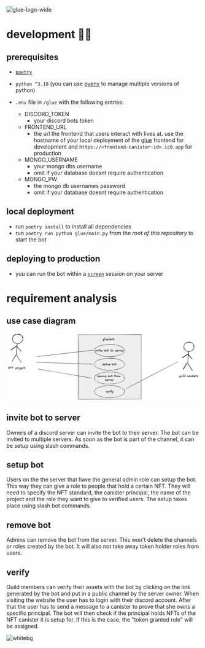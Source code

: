 <img width="1225" alt="glue-logo-wide" src="https://user-images.githubusercontent.com/32162112/174629275-00deff63-7ff2-4f5e-9df9-40576b26c30f.png">

# development 👷‍♀️

## prerequisites

-   [`poetry`](https://python-poetry.org/)
-   `python ^3.10` (you can use [pyenv](https://github.com/pyenv/pyenv#installation) to manage multiple versions of python)
-   `.env` file in `/glue` with the following entries:

    -   DISCORD_TOKEN
        -   your discord bots token
    -   FRONTEND_URL
        -   the url the frontend that users interact with lives at. use the hostname of your local deployment of the [glue](https://github.com/glue-org/glue) frontend for development and `https://<frontend-canister-id>.ic0.app` for production
    -   MONGO_USERNAME
        -   your mongo dbs username
        -   omit if your database doesnt require authentication
    -   MONGO_PW
        -   the mongo db usernames password
        -   omit if your database doesnt require authentication

## local deployment

-   run `poetry install` to install all dependencies
-   run `poetry run python glue/main.py` from the _root of this repository_ to start the bot

## deploying to production

-   you can run the bot within a [`screen`](https://linuxize.com/post/how-to-use-linux-screen/) session on your server

# requirement analysis

## use case diagram

![](./docs/comics/requirements.png)

## invite bot to server

Owners of a discord server can invite the bot to their server. The bot can be invited to multiple servers. As soon as the bot is part of the channel, it can be setup using slash commands.

## setup bot

Users on the the server that have the general admin role can setup the bot. This way they can give a role to people that hold a certain NFT. They will need to specify the NFT standard, the canister principal, the name of the project and the role they want to give to verified users. The setup takes place using slash bot commands.

## remove bot

Admins can remove the bot from the server. This won't delete the channels or roles created by the bot. It will also not take away token holder roles from users.

## verify

Guild members can verify their assets with the bot by clicking on the link generated by the bot and put in a public channel by the server owner. When visiting the website the user has to login with their discord account. After that the user has to send a message to a canister to prove that she owns a specific principal. The bot will then check if the principal holds NFTs of the NFT canister it is setup for. If this is the case, the "token granted role" will be assigned.

![whitebg](https://user-images.githubusercontent.com/32162112/174501213-df21aa46-e217-4e40-a61c-eadd8d9e164d.png)
